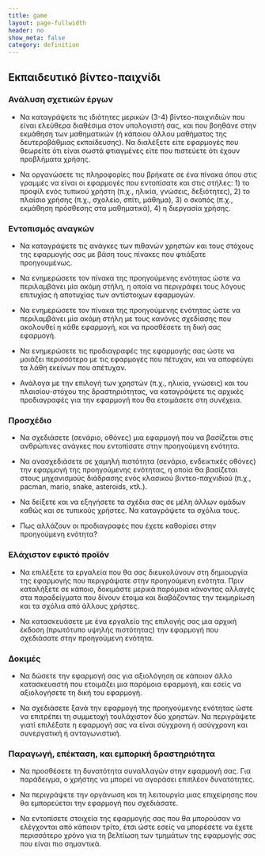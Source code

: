 ```yaml
---
title: game
layout: page-fullwidth
header: no
show_meta: false
category: definition
---
```



## Εκπαιδευτικό βίντεο-παιχνίδι

### Ανάλυση σχετικών έργων

* Να καταγράψετε τις ιδιότητες μερικών (3-4) βίντεο-παιχνιδιών που είναι ελεύθερα διαθέσιμα στον υπολογιστή σας, και που βοηθάνε στην εκμάθηση των μαθηματικών (ή κάποιου άλλου μαθήματος της δευτεροβάθμιας εκπαίδευσης). Να διαλέξετε είτε εφαρμογές που θεωρείτε ότι είναι σωστά φτιαγμένες είτε που πιστεύετε ότι έχουν προβλήματα χρήσης.

* Να οργανώσετε τις πληροφορίες που βρήκατε σε ένα πίνακα όπου στις γραμμές να είναι οι εφαρμογές που εντοπίσατε και στις στήλες: 1) το προφίλ ενός τυπικού χρήστη (π.χ., ηλικία, γνώσεις, δεξιότητες), 2) το πλαίσιο χρήσης (π.χ., σχολείο, σπίτι, μάθημα), 3) ο σκοπός (π.χ., εκμάθηση πρόσθεσης στα μαθηματικά), 4) η διεργασία χρήσης.

### Εντοπισμός αναγκών

* Να καταγράψετε τις ανάγκες των πιθανών χρηστών και τους στόχους της εφαρμογής σας με βάση τους πίνακες που φτιάξατε προηγουμένως.

* Να ενημερώσετε τον πίνακα της προηγούμενης ενότητας ώστε να περιλαμβάνει μία ακόμη στήλη, η οποία να περιγράφει τους λόγους επιτυχίας ή αποτυχίας των αντίστοιχων εφαρμογών.

* Να ενημερώσετε τον πίνακα της προηγούμενης ενότητας ώστε να περιλαμβάνει μία ακόμη στήλη με τους κανόνες σχεδίασης που ακολουθεί η κάθε εφαρμογή, και να προσθέσετε τη δική σας εφαρμογή.

* Να ενημερώσετε τις προδιαγραφές της εφαρμογής σας ώστε να μοιάζει περισσότερο με τις εφαρμογές που πέτυχαν, και να αποφεύγει τα λάθη εκείνων που απέτυχαν.

* Ανάλογα με την επιλογή των χρηστών (π.χ., ηλικία, γνώσεις) και του πλαισίου-στόχου της δραστηριότητας, να καταγράψετε τις αρχικές προδιαγραφές για την εφαρμογή που θα ετοιμάσετε στη συνέχεια.

### Προσχέδιο

* Να σχεδιάσετε (σενάριο, οθόνες) μια εφαρμογή που να βασίζεται στις ανθρώπινες ανάγκες που εντοπίσατε στην προηγούμενη ενότητα.

* Να ανασχεδιάσετε σε χαμηλή πιστότητα (σενάριο, ενδεικτικές οθόνες) την εφαρμογή της προηγούμενης ενότητας, η οποία θα βασίζεται στους μηχανισμούς διάδρασης ενός κλασικού βιντεο-παχνιδιού (π.χ., pacman, mario, snake, asteroids, κτλ.).

* Να δείξετε και να εξηγήσετε τα σχέδια σας σε μέλη άλλων ομάδων καθώς και σε τυπικούς χρήστες. Να καταγράψετε τα σχόλια τους.

* Πως αλλάζουν οι προδιαγραφές που έχετε καθορίσει στην προηγούμενη ενότητα?

### Ελάχιστον εφικτό προϊόν

* Να επιλέξετε τα εργαλεία που θα σας διευκολύνουν στη δημιουργία της εφαρμογής που περιγράψατε στην προηγούμενη ενότητα. Πριν καταλήξετε σε κάποιο, δοκιμάστε μερικά παρόμοια κάνοντας αλλαγές στα παραδείγματα που δίνουν έτοιμα και διαβάζοντας την τεκμηρίωση και τα σχόλια από άλλους χρήστες.

* Να κατασκευάσετε με ένα εργαλείο της επιλογής σας μια αρχική έκδοση (πρωτότυπο υψηλής πιστότητας) την εφαρμογή που σχεδιάσατε στην προηγούμενη ενότητα.

### Δοκιμές

* Να δώσετε την εφαρμογή σας για αξιολόγηση σε κάποιον άλλο κατασκευαστή που ετοιμάζει μια παρόμοια εφαρμογή, και εσείς να αξιολογήσετε τη δική του εφαρμογή.

* Να σχεδιάσετε ξανά την εφαρμογή της προηγούμενης ενότητας ώστε να επιτρέπει τη συμμετοχή τουλάχιστον δύο χρηστών. Να περιγράψετε γιατί επιλέξατε η εφαρμογή σας να είναι σύγχρονη ή ασύγχρονη και συνεργατική ή ανταγωνιστική.

### Παραγωγή, επέκταση, και εμπορική δραστηριότητα

* Να προσθέσετε τη δυνατότητα συναλλαγών στην εφαρμογή σας. Για παράδειγμα, ο χρήστης να μπορεί να αγοράσει επιπλέον δυνατότητες.

* Να περιγράψετε την οργάνωση και τη λειτουργία μιας επιχείρησης που θα εμπορεύεται την εφαρμογή που σχεδιάσατε.

* Να εντοπίσετε στοιχεία της εφαρμογής σας που θα μπορούσαν να ελέγχονται από κάποιον τρίτο, έτσι ώστε εσείς να μπορέσετε να έχετε περισσότερο χρόνο για τη βελτίωση των τμημάτων της εφαρμογής σας που είναι πιο σημαντικά.
